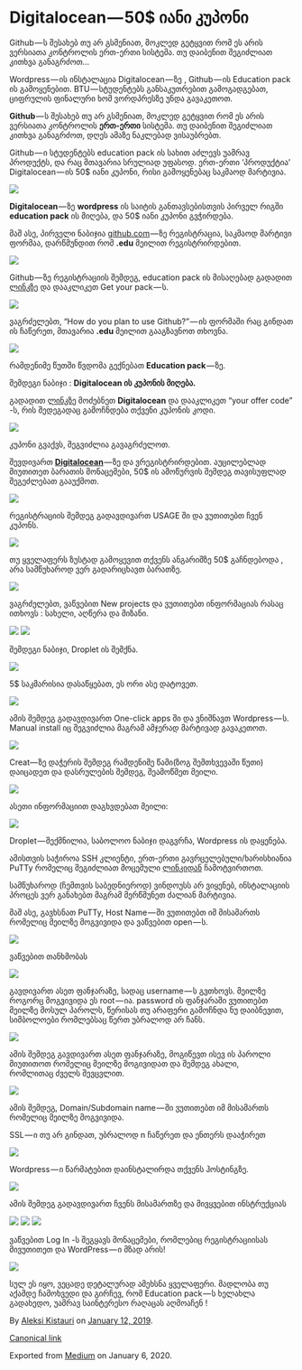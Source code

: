 # Digitalocean — 50$ იანი კუპონი

Github — ს შესახებ თუ არ გსმენიათ, მოკლედ გეტყვით რომ ეს არის ვერსიათა კონტროლის ერთ-ერთი სისტემა. თუ დაიბენით შეგიძლიათ კითხვა განაგრძოთ…

Wordpress — ის ინსტალაცია Digitalocean — ზე , Github — ის Education pack ის გამოყენებით. BTU — სტუდენტებს განსაკუთრებით გამოგადგებათ, ციფრულის ფინალური ხომ ვორდპრესზე უნდა გავაკეთოთ.

**Github** — ს შესახებ თუ არ გსმენიათ, მოკლედ გეტყვით რომ ეს არის ვერსიათა კონტროლის **ერთ-ერთი** სისტემა. თუ დაიბენით შეგიძლიათ კითხვა განაგრძოთ, დღეს ამაზე ნაკლებად ვისაუბრებთ.

Github — ი სტუდენტებს education pack ის სახით აძლევს უამრავ პროდუქტს, და რაც მთავარია სრულიად უფასოდ. ერთ-ერთი ‘პროდუქტია’ Digitalocean — ის 50$ იანი კუპონი, რისი გამოყენებაც საკმაოდ მარტივია.

![](img/0__t8M9TwDiLvc__51x0.png)

**Digitalocean** — ზე **wordpress** ის საიტის განთავსებისთვის პირველ რიგში **education pack** ის მიღება, და 50$ იანი კუპონი გვჭირდება.

მაშ ასე, პირველი ნაბიჯია [github.com](http://github.com) — ზე რეგისტრაცია, საკმაოდ მარტივი ფორმაა, დარწმუნდით რომ **.edu** მეილით რეგისტრირდებით.

![](img/0__n__vO2LEgTarckQ9z.png)

Github — ზე რეგისტრაციის შემდეგ, education pack ის მისაღებად გადადით [ლინკზე](https://education.github.com/pack) და დააკლიკეთ Get your pack — ს.

![](img/0__jXMul6BJZQBOpdOa.png)

ვაგრძელებთ, “How do you plan to use Github?” — ის ფორმაში რაც გინდათ ის ჩაწერეთ, მთავარია **.edu** მეილით გააგზავნოთ თხოვნა.

![](img/0__F1eGgTEsZ__TYlFPe.png)

რამდენიმე წუთში წვდომა გექნებათ **Education pack** — ზე.

შემდეგი ნაბიჯი : **Digitalocean ის კუპონის მიღება.**

გადადით [ლინკზე](https://education.github.com/pack/offers) მოძებნეთ **Digitalocean** და დააკლიკეთ “your offer code” -ს, რის შედეგადაც გამოჩნდება თქვენი კუპონის კოდი.

![](img/0__eowDH5Yh5sj6Ohfq.png)

კუპონი გვაქვს, შეგვიძლია გავაგრძელოთ.

შევდივართ [**Digitalocean**](https://cloud.digitalocean.com/registrations/new) — ზე და ვრეგისტრირდებით. აუცილებლად მიუთითეთ ბარათის მონაცემები, 50$ ის ამოწურვის შემდეგ თავისუფლად შეგეძლებათ გააუქმოთ.

![](img/0__vPnw4WeHxd5cQxER.png)

რეგისტრაციის შემდეგ გადავდივართ USAGE ში და ვუთითებთ ჩვენ კუპონს.

![](img/0__urHmZuDebaX1TmMx.png)

თუ ყველაფერს ზუსტად გამოყევით თქვენს ანგარიშზე 50$ გაჩნდებოდა , არა სამწუხაროდ ვერ გადარიცხავთ ბარათზე.

![](img/0__1k0g9gTshgJ8e__Jj.png)

ვაგრძელებთ, ვაწვებით New projects და ვუთითებთ ინფორმაციას რასაც ითხოვს : სახელი, აღწერა და მიზანი.

![](img/0__HUgr__7pVmVBdq57i.png)
![](img/0__t44W8xsFDKzQwvI0.png)

შემდეგი ნაბიჯი, Droplet ის შემქნა.

![](img/0__PVex__ZGmOTRomdNo.png)

5$ საკმარისია დასაწყებათ, ეს ორი ასე დატოვეთ.

![](img/0__rUwfKWWcrmegYGVc.png)

ამის შემდეგ გადავდივართ One-click apps ში და ვნიშნავთ Wordpress — ს. Manual install იც შეგვიძლია მაგრამ ამჯერად მარტივად გავაკეთოთ.

![](img/0__iujBqQERetNSFQ5v.png)

Creat— ზე დაჭერის შემდეგ რამდენიმე წამი(ზოგ შემთხვევაში წუთი) დაიცადეთ და დასრულების შემდეგ, შეამოწმეთ მეილი.

![](img/0__muYHFxJBKSUnbqDX.png)

ასეთი ინფორმაციით დაგხვდებათ მეილი:

![](img/0____eL7LdPMYs25qpqN.png)

Droplet — შექმნილია, საბოლოო ნაბიჯი დაგვრჩა, Wordpress ის დაყენება.

ამისთვის საჭიროა SSH კლიენტი, ერთ-ერთი გავრცელებული/ხარისხიანია PuTTy რომელიც შეგიძლიათ მოცემული [ლინკიდან](https://www.chiark.greenend.org.uk/~sgtatham/putty/latest.html) ჩამოტვირთოთ.

სამწუხაროდ (ჩემთვის საბედნიეროდ) ვინდოუსს არ ვიყენებ, ინსტალაციის პროცეს ვერ განახებთ მაგრამ მერწმუნეთ ძალიან მარტივია.

მაშ ასე, გავხსნათ PuTTy, Host Name — ში ვუთითებთ იმ მისამართს რომელიც მეილზე მოგვივიდა და ვაწვებით open — ს.

![](img/0__1KziUE1C0aqtESPd.png)

ვაწვებით თანხმობას

![](img/0__412lRJoAzTB4j9sI.png)

გავდივართ ასეთ ფანჯარაზე, სადაც username — ს გვთხოვს. მეილზე როგორც მოგვივიდა ეს root — ია. password ის ფანჯარაში ვუთითებთ მეილზე მოსულ პაროლს, წერისას თუ არაფერი გამოჩნდა ნუ დაიბნევით, სიმბოლოები რომლებსაც წერთ უბრალოდ არ ჩანს.

![](img/0__rP__DvbkNnPAYWUUW.png)

ამის შემდეგ გავდივართ ასეთ ფანჯარაზე, მოგიწევთ ისევ ის პაროლი მიუთითოთ რომელიც მეილზე მოგივიდათ და შემდეგ ახალი, რომლითაც ძველს შევცვლით.

![](img/0__X__n2qVvweuyXmUgm.png)

ამის შემდეგ, Domain/Subdomain name — ში ვუთითებთ იმ მისამართს რომელიც მეილზე მოგვივიდა.

SSL — ი თუ არ გინდათ, უბრალოდ n ჩაწერეთ და ენთერს დააჭირეთ

![](img/0__ds01UDDHisYY4oR7.png)

Wordpress — ი წარმატებით დაინსტალირდა თქვენს ჰოსტინგზე.

![](img/0__GcwgOJyGQm898Evq.png)

ამის შემდეგ გადავდივართ ჩვენს მისამართზე და მივყვებით ინსტრუქციას

![](img/0__1Q__lx8OtavgI__cDW.png)
![](img/0__96NTvwWNYQ5Zwl2b.png)
![](img/0__Z1DIZFMPM__vKOQgn.png)

ვაწვებით Log In -ს შეგყავს მონაცემები, რომლებიც რეგისტრაციისას მივუთითეთ და WordPress — ი მზად არის!

![](img/0__50QdcWqbjmY0b8__c.png)

სულ ეს იყო, ვეცადე დეტალურად ამეხსნა ყველაფერი. მადლობა თუ აქამდე ჩამოხვედი და გირჩევ, რომ Education pack — ს ხელახლა გადახედო, უამრავ საინტერესო რაღაცას აღმოაჩენ !

By [Aleksi Kistauri](https://medium.com/@aleksikistauri) on [January 12, 2019](https://medium.com/p/613250c162fb).

[Canonical link](https://medium.com/@aleksikistauri/digitalocean-50-coupon-613250c162fb)

Exported from [Medium](https://medium.com) on January 6, 2020.